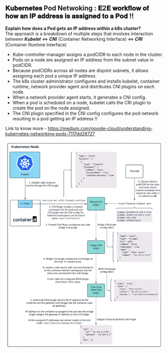 
## 𝐊𝐮𝐛𝐞𝐫𝐧𝐞𝐭𝐞𝐬 Pod Netwoking : 𝐄2𝐄 𝐰𝐨𝐫𝐤𝐟𝐥𝐨𝐰 𝐨𝐟 𝐡𝐨𝐰 𝐚𝐧 𝐈𝐏 𝐚𝐝𝐝𝐫𝐞𝐬𝐬 𝐢𝐬 𝐚𝐬𝐬𝐢𝐠𝐧𝐞𝐝 𝐭𝐨 𝐚 𝐏𝐨𝐝 !!

**Explain how does a Pod gets an IP address within a k8s cluster?**  
The approach is a breakdown of multiple steps that involves interaction between 𝑲𝒖𝒃𝒆𝒍𝒆𝒕 <=> 𝑪𝑵𝑰 (Container Networking Interface) <=> 𝑪𝑹𝑰 (Container Runtime Interface)

- Kube-controller-manager assigns a podCIDR to each node in the cluster.
- Pods on a node are assigned an IP address from the subnet value in podCIDR.
- Because podCIDRs across all nodes are disjoint subnets, it allows assigning each pod a unique IP address.
- The k8s cluster administrator configures and installs kubelet, container runtime, network provider agent and distributes CNI plugins on each node.
- When a network provider agent starts, it generates a CNI config.
- When a pod is scheduled on a node, kubelet calls the CRI plugin to create the pod on the node assigned.
- The CNI plugin specified in the CNI config configures the pod network resulting in a pod getting an IP address !!


Link to know more - https://medium.com/google-cloud/understanding-kubernetes-networking-pods-7117dd28727
  
![alt text](understand_k8s_pod_networking.jpg "Undertand Kubernetes Pod networking")
